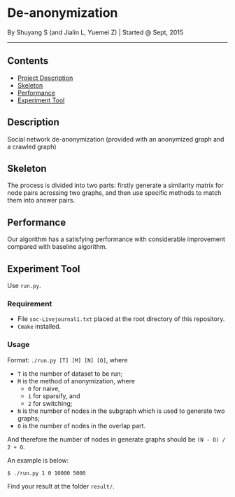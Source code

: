 # De-anonymization
By Shuyang S (and Jialin L, Yuemei Z) | Started @ Sept, 2015
***

## Contents
- [Project Description](#desc)
- [Skeleton](#sklt)
- [Performance](#pfmc)
- [Experiment Tool](#next)


## Description <span id="desc"></span>
Social network de-anonymization (provided with an anonymized graph and a crawled graph)

## Skeleton <span id="sklt"></span>
The process is divided into two parts: firstly generate a similarity matrix for node pairs acrossing two graphs, 
and then use specific methods to match them into answer pairs.

## Performance <span id="pfmc"></span>
Our algorithm has a satisfying performance with considerable improvement compared with baseline algorithm.

## Experiment Tool <span id="expr"></span>
Use `run.py`.

### Requirement
- File `soc-Livejournal1.txt` placed at the root directory of this repository. 
- `Cmake` installed.

### Usage
Format: `./run.py [T] [M] [N] [O]`, where

- `T` is the number of dataset to be run; 
- `M` is the method of anonymization, where
	- `0` for naive,
	- `1` for sparsify, and
	- `2` for switching;
- `N` is the number of nodes in the subgraph which is used to generate two graphs;
- `O` is the number of nodes in the overlap part.

And therefore the number of nodes in generate graphs should be `(N - O) / 2 + O`.

An example is below:

```
$ ./run.py 1 0 10000 5000
```

Find your result at the folder `result/`.
